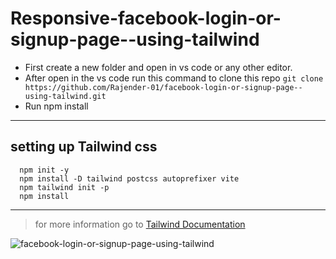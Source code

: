 # Responsive-facebook-login-or-signup-page--using-tailwind

* First create a new folder and open in vs code or any other editor.
* After open in the vs code run this command to clone this repo `git clone https://github.com/Rajender-01/facebook-login-or-signup-page--using-tailwind.git`
* Run npm install

---

## setting up Tailwind css
      npm init -y
      npm install -D tailwind postcss autoprefixer vite
      npm tailwind init -p
      npm install  
---

> for more information go to [Tailwind Documentation](https://tailwindcss.com/docs/installation)



![facebook-login-or-signup-page-using-tailwind](https://user-images.githubusercontent.com/99115642/199699691-f4c6e112-766c-4789-bdd0-203b985a1eff.jpg)
